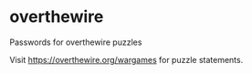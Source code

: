 # overthewire
Passwords for overthewire puzzles

Visit <a href='https://overthewire.org/wargames'>https://overthewire.org/wargames</a> for puzzle statements.
